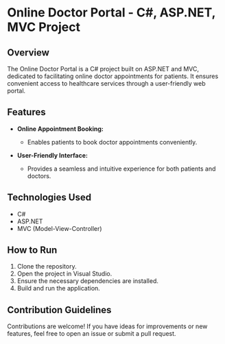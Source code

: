 # Online Doctor Portal - C#, ASP.NET, MVC Project

## Overview

The Online Doctor Portal is a C# project built on ASP.NET and MVC, dedicated to facilitating online doctor appointments for patients. It ensures convenient access to healthcare services through a user-friendly web portal.

## Features

- **Online Appointment Booking:**
  - Enables patients to book doctor appointments conveniently.

- **User-Friendly Interface:**
  - Provides a seamless and intuitive experience for both patients and doctors.

## Technologies Used

- C#
- ASP.NET
- MVC (Model-View-Controller)

## How to Run

1. Clone the repository.
2. Open the project in Visual Studio.
3. Ensure the necessary dependencies are installed.
4. Build and run the application.

## Contribution Guidelines

Contributions are welcome! If you have ideas for improvements or new features, feel free to open an issue or submit a pull request.

